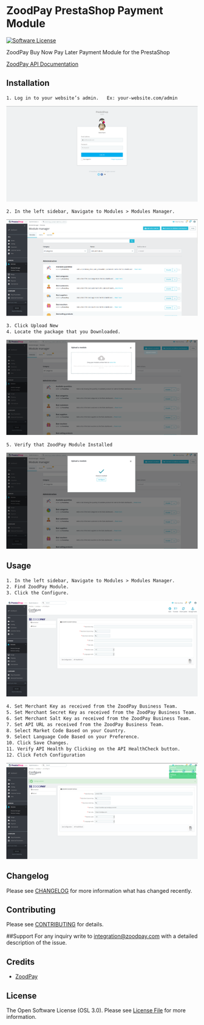 # ZoodPay PrestaShop Payment Module
[![Software License](https://img.shields.io/badge/license-OSL-brightgreen.svg?style=flat-square)](LICENSE.md)

ZoodPay Buy Now Pay Later Payment Module for the PrestaShop

[ZoodPay API Documentation](https://apidocs.zoodpay.com/)

## Installation

```
1. Log in to your website’s admin.   Ex: your-website.com/admin
```
![ZoodPay Payment Module PS](./doc-assets/prestashop_admin_login.png)
```
2. In the left sidebar, Navigate to Modules > Modules Manager. 
```
![ZoodPay Payment Module PS](./doc-assets/prestashop_install_module.png)

```
3. Click Upload New
4. Locate the package that you Downloaded.
```
![ZoodPay Payment Module PS](./doc-assets/prestashop_upload_module.png)
```
5. Verify that ZoodPay Module Installed
```
![ZoodPay Payment Module PS](./doc-assets/prestashop_module_installed.png)

## Usage

```
1. In the left sidebar, Navigate to Modules > Modules Manager.
2. Find ZoodPay Module. 
3. Click the Configure.
```
![ZoodPay Payment Module PS](./doc-assets/prestashop_configure_zoodpay.png)
```
4. Set Merchant Key as received from the ZoodPay Business Team.
5. Set Merchant Secret Key as received from the ZoodPay Business Team.
6. Set Merchant Salt Key as received from the ZoodPay Business Team.
7. Set API URL as received from the ZoodPay Business Team.
8. Select Market Code Based on your Country.
9. Select Language Code Based on your Preference.
10. Click Save Changes.
11. Verify API Health by Clicking on the API HealthCheck button.
12. Click Fetch Configuration
```
![ZoodPay Payment Module PS](./doc-assets/prestashop_fill_information.png)



## Changelog
Please see [CHANGELOG](CHANGELOG.md) for more information what has changed recently.

## Contributing
Please see [CONTRIBUTING](CONTRIBUTING.md) for details.

##Support
For any inquiry write to integration@zoodpay.com with a detailed description of the issue.
## Credits
- [ZoodPay](https://github.com/orientswiss)
## License
The Open Software License (OSL 3.0). Please see [License File](LICENSE.md) for more information.
